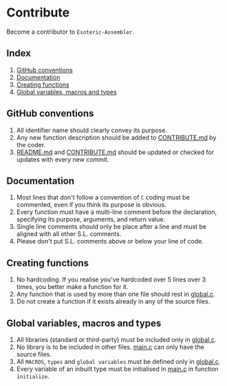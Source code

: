 # Contribute
Become a contributor to `Esoteric-Assembler`.

## Index
1. [GitHub conventions](#github-conventions)
2. [Documentation](#documentation)
3. [Creating functions](#creating-functions)
4. [Global variables, macros and types](#global-variables-macros-and-types)

## GitHub conventions
1. All identifier name should clearly convey its purpose.
2. Any new function description should be added to [CONTRIBUTE.md](https://github.com/AvirukBasak/Esoteric-Assembler/blob/main/docs/CONTRIBUTE.md) by the coder.
3. [README.md](https://github.com/AvirukBasak/Esoteric-Assembler/blob/main/README.md) and [CONTRIBUTE.md](https://github.com/AvirukBasak/Esoteric-Assembler/blob/main/docs/CONTRIBUTE.md) should be updated or checked for updates with every new commit.

## Documentation
1. Most lines that don't follow a convention of `C` coding must be commented, even if you think its purpose is obvious.
2. Every function must have a multi-line comment before the declaration, specifying its purpose, arguments, and return value.
3. Single line comments should only be place after a line and must be aligned with all other S.L. comments.
4. Please don't put S.L. comments above or below your line of code.

## Creating functions
1. No hardcoding. If you realise you've hardcoded over 5 lines over 3 times, you better make a function for it.
2. Any function that is used by more than one file should rest in [global.c](https://github.com/AvirukBasak/Esoteric-Assembler/blob/main/src/global.c).
3. Do not create a function if it exists already in any of the source files.

## Global variables, macros and types
1. All libraries (standard or third-party) must be included only in [global.c](https://github.com/AvirukBasak/Esoteric-Assembler/blob/main/src/global.c).
2. No library is to be included in other files. [main.c](https://github.com/AvirukBasak/Esoteric-Assembler/blob/main/src/main.c) can only have the source files.
3. All `MACROS`, `types` and `global variables` must be defined only in [global.c](https://github.com/AvirukBasak/Esoteric-Assembler/blob/main/src/global.c).
4. Every variable of an inbuilt type must be initialised in [main.c](https://github.com/AvirukBasak/Esoteric-Assembler/blob/main/src/main.c) in function `initialize`.
